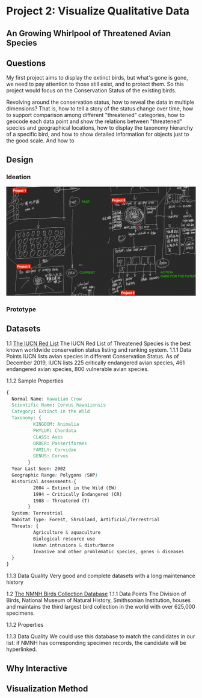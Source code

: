# Project 2: Visualize Qualitative Data
## An Growing Whirlpool of Threatened Avian Species

## Questions
My first project aims to display the extinct birds, but what's gone is gone, we need to pay attention to those still exist, and to protect them. So this project would focus on the Conservation Status of the existing birds.

Revolving around the conservation status, how to reveal the data in multiple dimensions? That is, how to tell a story of the status change over time, how to support comparison among different "threatened" categories, how to geocode each data point and show the relations between "threatened" species and geographical locations, how to display the taxonomy hierarchy of a specific bird, and how to show detailed information for objects just to the good scale. And how to 

## Design 

### Ideation
![Sketch](./img/sketch.png)

### Prototype

## Datasets
1.1 [The IUCN Red List](https://www.iucnredlist.org)
The IUCN Red List of Threatened Species is the best known worldwide conservation status listing and ranking system. 
1.1.1 Data Points
IUCN lists avian species in different Conservation Status. As of December 2019, IUCN lists 225 critically endangered avian species, 461 endangered avian species, 800 vulnerable avian species. 

1.1.2 Sample Properties 
```CSS
{
  Normal Name: Hawaiian Crow
  Scientific Name: Corvus hawaiiensis
  Category: Extinct in the Wild
  Taxonomy: {
          KINGDOM: Animalia
          PHYLUM: Chordata
          CLASS: Aves
          ORDER: Passeriformes
          FAMILY: Corvidae
          GENUS: Corvus
        }
  Year Last Seen: 2002
  Geographic Range: Polygons (SHP)
  Historical Assessments:{
          2004 — Extinct in the Wild (EW)
          1994 — Critically Endangered (CR)
          1988 — Threatened (T)
        }
  System: Terrestrial
  Habitat Type: Forest, Shrubland, Artificial/Terrestrial
  Threats: {
          Agriculture & aquaculture
          Biological resource use
          Human intrusions & disturbance
          Invasive and other problematic species, genes & diseases
  }
}
```
1.1.3 Data Quality
Very good and complete datasets with a long maintenance history

1.2 [The NMNH Birds Collection Database](https://collections.nmnh.si.edu/search/birds/)
1.1.1 Data Points
The Division of Birds, National Museum of Natural History, Smithsonian Institution, houses and maintains the third largest bird collection in the world with over 625,000 specimens.

1.1.2 Properties

1.1.3 Data Quality
We could use this database to match the candidates in our list: if NMNH has corresponding specimen records, the candidate will be hyperlinked.

## Why Interactive


## Visualization Method
